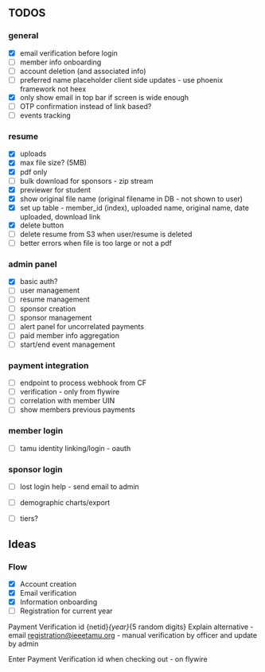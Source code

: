 ## TODOS


### general
- [x] email verification before login
- [ ] member info onboarding
- [ ] account deletion (and associated info)
- [ ] preferred name placeholder client side updates - use phoenix framework not heex
- [x] only show email in top bar if screen is wide enough
- [ ] OTP confirmation instead of link based?
- [ ] events tracking

### resume
- [x] uploads
- [x] max file size? (5MB)
- [x] pdf only
- [ ] bulk download for sponsors - zip stream
- [x] previewer for student
- [x] show original file name (original filename in DB - not shown to user)
- [x] set up table - member_id (index), uploaded name, original name, date uploaded, download link
- [x] delete button
- [ ] delete resume from S3 when user/resume is deleted
- [ ] better errors when file is too large or not a pdf

### admin panel
- [x] basic auth?
- [ ] user management
- [ ] resume management
- [ ] sponsor creation
- [ ] sponsor management
- [ ] alert panel for uncorrelated payments
- [ ] paid member info aggregation
- [ ] start/end event management

### payment integration
- [ ] endpoint to process webhook from CF
- [ ] verification - only from flywire
- [ ] correlation with member UIN
- [ ] show members previous payments

### member login
- [ ] tamu identity linking/login - oauth

### sponsor login
- [ ] lost login help - send email to admin
- [ ] demographic charts/export
- [ ] tiers?


## Ideas

### Flow
- [x] Account creation
- [x] Email verification
- [x] Information onboarding
- [ ] Registration for current year

Payment Verification id {netid}_{year}_{5 random digits}
Explain alternative - email registration@ieeetamu.org - manual verification by officer and update by admin

Enter Payment Verification id when checking out - on flywire